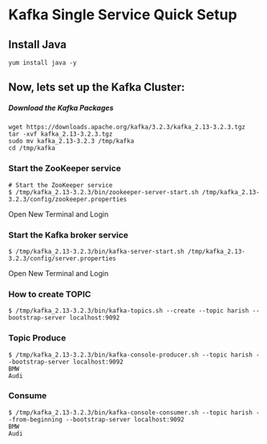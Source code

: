 # Kafka Single Service Quick Setup
## Install Java
```
yum install java -y
```

## Now, lets set up the Kafka Cluster:
##### Download the Kafka Packages

```
wget https://downloads.apache.org/kafka/3.2.3/kafka_2.13-3.2.3.tgz
tar -xvf kafka_2.13-3.2.3.tgz
sudo mv kafka_2.13-3.2.3 /tmp/kafka
cd /tmp/kafka
```

### Start the ZooKeeper service
```
# Start the ZooKeeper service
$ /tmp/kafka_2.13-3.2.3/bin/zookeeper-server-start.sh /tmp/kafka_2.13-3.2.3/config/zookeeper.properties
```
Open New Terminal and Login
### Start the Kafka broker service
```
$ /tmp/kafka_2.13-3.2.3/bin/kafka-server-start.sh /tmp/kafka_2.13-3.2.3/config/server.properties
```

Open New Terminal and Login
### How to create TOPIC
```
$ /tmp/kafka_2.13-3.2.3/bin/kafka-topics.sh --create --topic harish --bootstrap-server localhost:9092
```

### Topic Produce
```
$ /tmp/kafka_2.13-3.2.3/bin/kafka-console-producer.sh --topic harish --bootstrap-server localhost:9092
BMW
Audi
```

### Consume 
```
$ /tmp/kafka_2.13-3.2.3/bin/kafka-console-consumer.sh --topic harish --from-beginning --bootstrap-server localhost:9092
BMW
Audi
```
